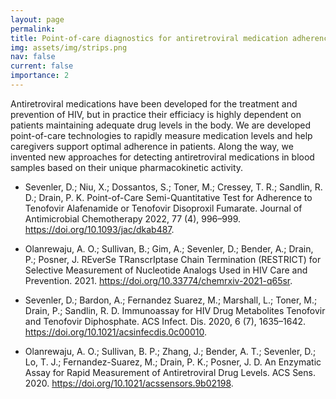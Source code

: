 ```yaml
---
layout: page
permalink: 
title: Point-of-care diagnostics for antiretroviral medication adherence
img: assets/img/strips.png
nav: false
current: false
importance: 2
---
```


Antiretroviral medications have been developed for the treatment and prevention of HIV, but in practice their efficiacy is highly dependent on patients maintaining adequate drug levels in the body. We are developed point-of-care technologies to rapidly measure medication levels and help caregivers support optimal adherence in patients. Along the way, we invented new approaches for detecting antiretroviral medications in blood samples based on their unique pharmacokinetic activity.

- Sevenler, D.; Niu, X.; Dossantos, S.; Toner, M.; Cressey, T. R.; Sandlin, R. D.; Drain, P. K. Point-of-Care Semi-Quantitative Test for Adherence to Tenofovir Alafenamide or Tenofovir Disoproxil Fumarate. Journal of Antimicrobial Chemotherapy 2022, 77 (4), 996–999. https://doi.org/10.1093/jac/dkab487.

- Olanrewaju, A. O.; Sullivan, B.; Gim, A.; Sevenler, D.; Bender, A.; Drain, P.; Posner, J. REverSe TRanscrIptase Chain Termination (RESTRICT) for Selective Measurement of Nucleotide Analogs Used in HIV Care and Prevention. 2021. https://doi.org/10.33774/chemrxiv-2021-q65sr.

- Sevenler, D.; Bardon, A.; Fernandez Suarez, M.; Marshall, L.; Toner, M.; Drain, P.; Sandlin, R. D. Immunoassay for HIV Drug Metabolites Tenofovir and Tenofovir Diphosphate. ACS Infect. Dis. 2020, 6 (7), 1635–1642. https://doi.org/10.1021/acsinfecdis.0c00010.

- Olanrewaju, A. O.; Sullivan, B. P.; Zhang, J.; Bender, A. T.; Sevenler, D.; Lo, T. J.; Fernandez-Suarez, M.; Drain, P. K.; Posner, J. D. An Enzymatic Assay for Rapid Measurement of Antiretroviral Drug Levels. ACS Sens. 2020. https://doi.org/10.1021/acssensors.9b02198.